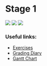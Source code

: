 # Stage 1

<img src="https://img.shields.io/badge/iOS-000000?style=for-the-badge&logo=ios&logoColor=white" />
<img src="https://img.shields.io/badge/Swift-FA7343?style=for-the-badge&logo=swift&logoColor=white" />
<img src="https://img.shields.io/badge/Google%20Sheets-34A853?style=for-the-badge&logo=google-sheets&logoColor=white" /> 

### Useful links:

- [Exercises](https://drive.google.com/drive/u/1/folders/13Kp14CsyYY8pQ-_jmmu-R8qs7lSALqqf)
- [Grading Diary](https://docs.google.com/spreadsheets/d/15jSBOjso89syFY-mdc8A1oRVrig_gqLJPPms6gOPjFs/edit#gid=0)
- [Gantt Chart](https://docs.google.com/spreadsheets/u/1/d/1K7S-uzZjCQmyXEzlSDQp8qg8DD-OgyzBIVKiwzeuZVc/edit?usp=drive_web&ouid=111964802423031011047)
